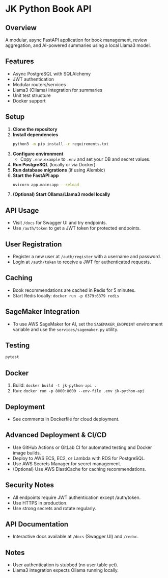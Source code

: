 # JK Python Book API

## Overview
A modular, async FastAPI application for book management, review aggregation, and AI-powered summaries using a local Llama3 model.

## Features
- Async PostgreSQL with SQLAlchemy
- JWT authentication
- Modular routers/services
- Llama3 (Ollama) integration for summaries
- Unit test structure
- Docker support

## Setup
1. **Clone the repository**
2. **Install dependencies**
   ```sh
   python3 -m pip install -r requirements.txt
   ```
3. **Configure environment**
   - Copy `.env.example` to `.env` and set your DB and secret values.
4. **Run PostgreSQL** (locally or via Docker)
5. **Run database migrations** (if using Alembic)
6. **Start the FastAPI app**
   ```sh
   uvicorn app.main:app --reload
   ```
7. **(Optional) Start Ollama/Llama3 model locally**

## API Usage
- Visit `/docs` for Swagger UI and try endpoints.
- Use `/auth/token` to get a JWT token for protected endpoints.

## User Registration
- Register a new user at `/auth/register` with a username and password.
- Login at `/auth/token` to receive a JWT for authenticated requests.

## Caching
- Book recommendations are cached in Redis for 5 minutes.
- Start Redis locally: `docker run -p 6379:6379 redis`

## SageMaker Integration
- To use AWS SageMaker for AI, set the `SAGEMAKER_ENDPOINT` environment variable and use the `services/sagemaker.py` utility.

## Testing
```sh
pytest
```

## Docker
1. Build: `docker build -t jk-python-api .`
2. Run: `docker run -p 8000:8000 --env-file .env jk-python-api`

## Deployment
- See comments in Dockerfile for cloud deployment.

## Advanced Deployment & CI/CD
- Use GitHub Actions or GitLab CI for automated testing and Docker image builds.
- Deploy to AWS ECS, EC2, or Lambda with RDS for PostgreSQL.
- Use AWS Secrets Manager for secret management.
- (Optional) Use AWS ElastiCache for caching recommendations.

## Security Notes
- All endpoints require JWT authentication except /auth/token.
- Use HTTPS in production.
- Use strong secrets and rotate regularly.

## API Documentation
- Interactive docs available at `/docs` (Swagger UI) and `/redoc`.

## Notes
- User authentication is stubbed (no user table yet).
- Llama3 integration expects Ollama running locally.
